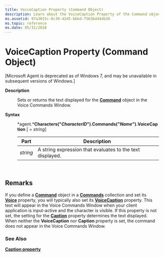 ```yaml
---
title: VoiceCaption Property (Command Object)
description: Learn about the VoiceCaption Property of the Command object, which sets or returns the text displayed for the Command object in the Voice Commands Window.
ms.assetid: 97a3015c-6c39-42d5-b6bd-7563bd444b38
ms.topic: reference
ms.date: 05/31/2018
---
```


# VoiceCaption Property (Command Object)

\[Microsoft Agent is deprecated as of Windows 7, and may be unavailable in subsequent versions of Windows.\]

<dl> <dt>

<span id="Description"></span><span id="description"></span><span id="DESCRIPTION"></span>**Description**
</dt> <dd>

Sets or returns the text displayed for the [**Command**](/windows/desktop/lwef/the-command-object) object in the Voice Commands Window.

</dd> <dt>

<span id="Syntax"></span><span id="syntax"></span><span id="SYNTAX"></span>**Syntax**
</dt> <dd>

*agent.***Characters("***CharacterID***").Commands("***Name***").VoiceCaption** \[ = *string*\]



| Part     | Description                                               |
|----------|-----------------------------------------------------------|
| *string* | A string expression that evaluates to the text displayed. |



 

</dd> </dl>

## Remarks

If you define a [**Command**](/windows/desktop/lwef/the-command-object) object in a [**Commands**](https://www.bing.com/search?q=**Commands**) collection and set its [**Voice**](voice-property.md) property, you will typically also set its [**VoiceCaption**](voicecaption-property.md) property. This text will appear in the Voice Commands Window when your client application is input-active and the character is visible. If this property is not set, the setting for the [**Caption**](caption-property.md) property determines the text displayed. When neither the **VoiceCaption** nor **Caption** property is set, the command does not appear in the Voice Commands Window.

### See Also

[**Caption property**](caption-property.md)


 

 
